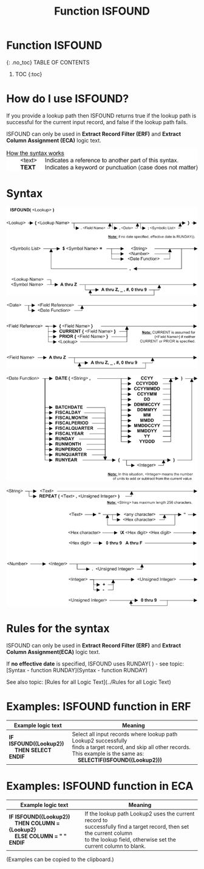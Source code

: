 ﻿---
layout: default
title: "Function ISFOUND"
parent: Functions
grand_parent: Workbench Logic Text Full Details
nav_order: 10
---
# Function ISFOUND
{: .no_toc}
TABLE OF CONTENTS 
1. TOC
{:toc}  


# How do I use ISFOUND? 

If you provide a lookup path then ISFOUND returns true if the lookup path is successful for the current input record, and false if the lookup path fails.

ISFOUND can only be used in **Extract Record Filter (ERF)** and **Extract Column Assignment (ECA)** logic text.


![(Syntax Legend)](../../images/LTZZ_Syntax_legend.gif )

# Syntax 

![Function ISFOUND 1](../../images/LTSF_ISFOUND_01.gif)

![Function ISFOUND 2](../../images/LTSF_Date_FR_FN_01.gif)

![Function ISFOUND 3](../../images/LTSF_ISFOUND_02.gif)

![Function ISFOUND 4](../../images/LTSF_ISFOUND_03.gif)

# Rules for the syntax 

ISFOUND can only be used in **Extract Record Filter (ERF)** and **Extract Column Assignment(ECA)** logic text.

If **no effective date** is specified, ISFOUND uses RUNDAY\( \) - see topic: [Syntax - function RUNDAY](Syntax - function RUNDAY)

See also topic: [Rules for all Logic Text](../Rules for all Logic Text) 


# Examples: ISFOUND function in ERF 

|Example logic text|Meaning|
|------------------|-------|
|**IF ISFOUND({Lookup2})<br>&nbsp;&nbsp;&nbsp;&nbsp;THEN SELECT<br>ENDIF**|Select all input records where lookup path Lookup2 successfully<br>finds a target record, and skip all other records.<br>This example is the same as:<br>&nbsp;&nbsp;&nbsp;&nbsp;**SELECTIF(ISFOUND({Lookup2}))**|



# Examples: ISFOUND function in ECA 

|Example logic text|Meaning|
|------------------|-------|
|**IF ISFOUND({Lookup2})<br>&nbsp;&nbsp;&nbsp;&nbsp;THEN COLUMN = {Lookup2}<br>&nbsp;&nbsp;&nbsp;&nbsp;ELSE COLUMN = " "<br>ENDIF**|If the lookup path Lookup2 uses the current record to<br>successfully find a target record, then set the current column<br>to the lookup field, otherwise set the<br>current column to blank.|


  
  (Examples can be copied to the clipboard.)
  

